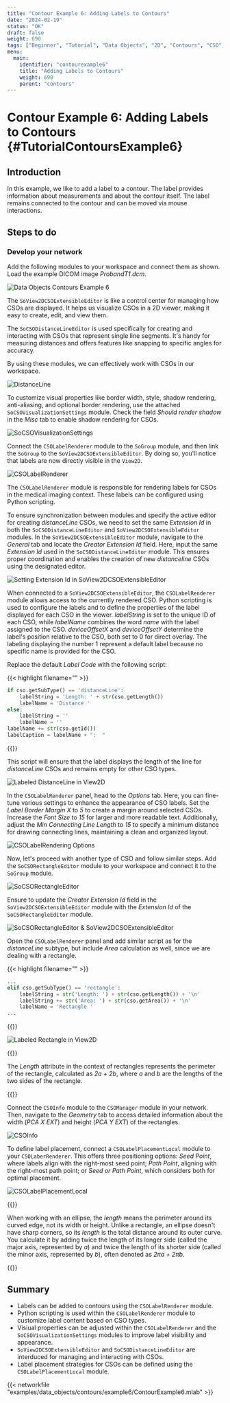 ```yaml
---
title: "Contour Example 6: Adding Labels to Contours"
date: "2024-02-19"
status: "OK"
draft: false
weight: 690
tags: ["Beginner", "Tutorial", "Data Objects", "2D", "Contours", "CSO", "Label"]
menu: 
  main:
    identifier: "contourexample6"
    title: "Adding Labels to Contours"
    weight: 690
    parent: "contours"
---
```

# Contour Example 6: Adding Labels to Contours {#TutorialContoursExample6}

## Introduction

In this example, we like to add a label to a contour. The label provides information about measurements and about the contour itself. The label remains connected to the contour and can be moved via mouse interactions.

## Steps to do
### Develop your network

Add the following modules to your workspace and connect them as shown. Load the example DICOM image *ProbandT1.dcm*.

![Data Objects Contours Example 6](/images/tutorials/dataobjects/contours/Ex6_1.png "Data Objects Contours Example 6")

The `SoView2DCSOExtensibleEditor` is like a control center for managing how CSOs are displayed. It helps us visualize CSOs in a 2D viewer, making it easy to create, edit, and view them.

The `SoCSODistanceLineEditor` is used specifically for creating and interacting with CSOs that represent single line segments. It's handy for measuring distances and offers features like snapping to specific angles for accuracy.

By using these modules, we can effectively work with CSOs in our workspace.

![DistanceLine](/images/tutorials/dataobjects/contours/Ex6_2.png "DistanceLine")

To customize visual properties like border width, style, shadow rendering, anti-aliasing, and optional border rendering, use the attached `SoCSOVisualizationSettings` module. Check the field *Should render shadow* in the *Misc* tab to enable shadow rendering for CSOs.

![SoCSOVisualizationSettings](/images/tutorials/dataobjects/contours/Ex6_3.png "SoCSOVisualizationSettings")

Connect the `CSOLabelRenderer` module to the `SoGroup` module, and then link the `SoGroup` to the `SoView2DCSOExtensibleEditor`. By doing so, you'll notice that labels are now directly visible in the `View2D`.

![CSOLabelRenderer](/images/tutorials/dataobjects/contours/Ex6_14.png "CSOLabelRenderer")

The `CSOLabelRenderer` module is responsible for rendering labels for CSOs in the medical imaging context. These labels can be configured using Python scripting.

To ensure synchronization between modules and specify the active editor for creating *distanceLine* CSOs, we need to set the same *Extension Id* in both the `SoCSODistanceLineEditor` and `SoView2DCSOExtensibleEditor` modules. In the `SoView2DCSOExtensibleEditor` module, navigate to the *General* tab and locate the *Creator Extension Id* field. Here, input the same *Extension Id* used in the `SoCSODistanceLineEditor` module. This ensures proper coordination and enables the creation of new *distanceline* CSOs using the designated editor.

![Setting Extension Id in SoView2DCSOExtensibleEditor](/images/tutorials/dataobjects/contours/Example6_5.png "Setting Extension Id in SoView2DCSOExtensibleEditor")

When connected to a `SoView2DCSOExtensibleEditor`, the `CSOLabelRenderer` module allows access to the currently rendered CSO. Python scripting is used to configure the labels and to define the properties of the label displayed for each CSO in the viewer. *labelString* is set to the unique ID of each CSO, while *labelName* combines the word *name* with the label assigned to the CSO. *deviceOffsetX* and *deviceOffsetY* determine the label's position relative to the CSO, both set to 0 for direct overlay. The labeling displaying the number 1 represent a default label because no specific name is provided for the CSO.

Replace the default *Label Code* with the following script:

{{< highlight filename="" >}}
```Python
if cso.getSubType() == 'distanceLine':
    labelString = 'Length: ' + str(cso.getLength())
    labelName = 'Distance '
else:
    labelString = ''
    labelName = ''
labelName += str(cso.getId())
labelCaption = labelName + ":  "

```
{{</highlight>}}

This script will ensure that the label displays the length of the line for *distanceLine* CSOs and remains empty for other CSO types.

![Labeled DistanceLine in View2D](/images/tutorials/dataobjects/contours/Ex6_11.png "Labeled DistanceLine in View2D")

In the `CSOLabelRenderer` panel, head to the *Options* tab. Here, you can fine-tune various settings to enhance the appearance of CSO labels. Set the *Label Border Margin X* to *5* to create a margin around selected CSOs. Increase the *Font Size* to *15* for larger and more readable text. Additionally, adjust the *Min Connecting Line Length* to *15* to specify a minimum distance for drawing connecting lines, maintaining a clean and organized layout. 

![CSOLabelRendering Options](/images/tutorials/dataobjects/contours/Ex6_6.png "CSOLabelRendering Options")

Now, let's proceed with another type of CSO and follow similar steps. Add the `SoCSORectangleEditor` module to your workspace and connect it to the `SoGroup` module.

![SoCSORectangleEditor](/images/tutorials/dataobjects/contours/Ex6_7.png "SoCSORectangleEditor")

Ensure to update the *Creator Extension Id* field in the `SoView2DCSOExtensibleEditor` module with the *Extension Id* of the `SoCSORectangleEditor` module.

![SoCSORectangleEditor & SoView2DCSOExtensibleEditor ](/images/tutorials/dataobjects/contours/Ex6_8.png "SoCSORectangleEditor & SoView2DCSOExtensibleEditor")

Open the `CSOLabelRenderer` panel and add similar script as for the *distanceLine* subtype, but include *Area* calculation as well, since we are dealing with a rectangle.

{{< highlight filename="" >}}
```Python
...
elif cso.getSubType() == 'rectangle':
    labelString = str('Length: ') + str(cso.getLength()) + '\n'
    labelString += str('Area: ') + str(cso.getArea()) + '\n'
    labelName = 'Rectangle '
...
```
{{</highlight>}}

![Labeled Rectangle in View2D](/images/tutorials/dataobjects/contours/Ex6_9.png "Labeled Rectangle in View2D")

{{<alert class="info" caption="Extra Infos">}}

The *Length* attribute in the context of rectangles represents the perimeter of the rectangle, calculated as *2a + 2b*, where *a* and *b* are the lengths of the two sides of the rectangle.

{{</alert>}}

Connect the `CSOInfo` module to the `CSOManager` module in your network. Then, navigate to the *Geometry* tab to access detailed information about the width (*PCA X EXT*) and height (*PCA Y EXT*) of the rectangles. 

![CSOInfo](/images/tutorials/dataobjects/contours/Ex6_10.png "CSOInfo")


To define label placement, connect a `CSOLabelPlacementLocal` module to your `CSOLaberRenderer`. This offers three positioning options: *Seed Point*, where labels align with the right-most seed point; *Path Point*, aligning with the right-most path point; or *Seed or Path Point*, which considers both for optimal placement. 

![CSOLabelPlacementLocal](/images/tutorials/dataobjects/contours/Ex6_13.png "CSOLabelPlacementLocal")

{{<alert class="info" caption="Extra Infos">}}

When working with an ellipse, the *length* means the perimeter around its curved edge, not its width or height. Unlike a rectangle, an ellipse doesn't have sharp corners, so its *length* is the total distance around its outer curve. You calculate it by adding twice the length of its longer side (called the major axis, represented by *a*) and twice the length of its shorter side (called the minor axis, represented by *b*), often denoted as *2πa + 2πb*. 

{{</alert>}}

## Summary
* Labels can be added to contours using the `CSOLabelRenderer` module. 
* Python scripting is used within the `CSOLabelRenderer` module to customize label content based on CSO types.
* Visiual properties can be adjusted within the `CSOLabelRenderer` and the `SoCSOVisualizationSettings` modules to improve label visibility and appearance. 
* `SoView2DCSOExtensibleEditor` and `SoCSODistanceLineEditor` are interduced for managing and interacting with CSOs. 
* Label placement strategies for CSOs can be defined using the `CSOLabelPlacementLocal` module.

{{< networkfile "examples/data_objects/contours/example6/ContourExample6.mlab" >}} 